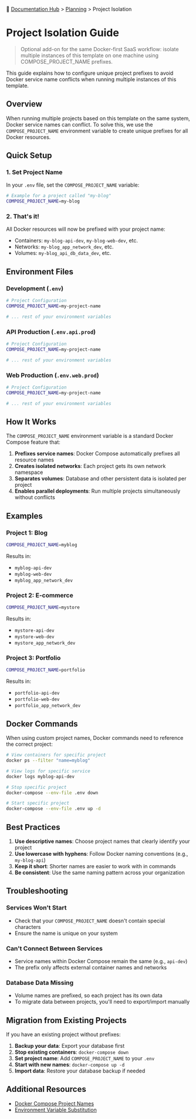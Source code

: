 📍 [Documentation Hub](../README.md) > [Planning](./README.md) > Project Isolation

# Project Isolation Guide

> Optional add-on for the same Docker-first SaaS workflow: isolate multiple instances of this template on one machine using COMPOSE_PROJECT_NAME prefixes.

This guide explains how to configure unique project prefixes to avoid Docker service name conflicts when running multiple instances of this template.

## Overview

When running multiple projects based on this template on the same system, Docker service names can conflict. To solve this, we use the `COMPOSE_PROJECT_NAME` environment variable to create unique prefixes for all Docker resources.

## Quick Setup

### 1. Set Project Name

In your `.env` file, set the `COMPOSE_PROJECT_NAME` variable:

```bash
# Example for a project called "my-blog"
COMPOSE_PROJECT_NAME=my-blog
```

### 2. That's it!

All Docker resources will now be prefixed with your project name:
- Containers: `my-blog-api-dev`, `my-blog-web-dev`, etc.
- Networks: `my-blog_app_network_dev`, etc.
- Volumes: `my-blog_api_db_data_dev`, etc.

## Environment Files

### Development (`.env`)
```bash
# Project Configuration
COMPOSE_PROJECT_NAME=my-project-name

# ... rest of your environment variables
```

### API Production (`.env.api.prod`)
```bash
# Project Configuration
COMPOSE_PROJECT_NAME=my-project-name

# ... rest of your environment variables
```

### Web Production (`.env.web.prod`)
```bash
# Project Configuration
COMPOSE_PROJECT_NAME=my-project-name

# ... rest of your environment variables
```

## How It Works

The `COMPOSE_PROJECT_NAME` environment variable is a standard Docker Compose feature that:

1. **Prefixes service names**: Docker Compose automatically prefixes all resource names
2. **Creates isolated networks**: Each project gets its own network namespace
3. **Separates volumes**: Database and other persistent data is isolated per project
4. **Enables parallel deployments**: Run multiple projects simultaneously without conflicts

## Examples

### Project 1: Blog
```bash
COMPOSE_PROJECT_NAME=myblog
```
Results in:
- `myblog-api-dev`
- `myblog-web-dev`
- `myblog_app_network_dev`

### Project 2: E-commerce
```bash
COMPOSE_PROJECT_NAME=mystore
```
Results in:
- `mystore-api-dev`
- `mystore-web-dev`
- `mystore_app_network_dev`

### Project 3: Portfolio
```bash
COMPOSE_PROJECT_NAME=portfolio
```
Results in:
- `portfolio-api-dev`
- `portfolio-web-dev`
- `portfolio_app_network_dev`

## Docker Commands

When using custom project names, Docker commands need to reference the correct project:

```bash
# View containers for specific project
docker ps --filter "name=myblog"

# View logs for specific service
docker logs myblog-api-dev

# Stop specific project
docker-compose --env-file .env down

# Start specific project
docker-compose --env-file .env up -d
```

## Best Practices

1. **Use descriptive names**: Choose project names that clearly identify your project
2. **Use lowercase with hyphens**: Follow Docker naming conventions (e.g., `my-blog-api`)
3. **Keep it short**: Shorter names are easier to work with in commands
4. **Be consistent**: Use the same naming pattern across your organization

## Troubleshooting

### Services Won't Start
- Check that your `COMPOSE_PROJECT_NAME` doesn't contain special characters
- Ensure the name is unique on your system

### Can't Connect Between Services
- Service names within Docker Compose remain the same (e.g., `api-dev`)
- The prefix only affects external container names and networks

### Database Data Missing
- Volume names are prefixed, so each project has its own data
- To migrate data between projects, you'll need to export/import manually

## Migration from Existing Projects

If you have an existing project without prefixes:

1. **Backup your data**: Export your database first
2. **Stop existing containers**: `docker-compose down`
3. **Set project name**: Add `COMPOSE_PROJECT_NAME` to your `.env`
4. **Start with new names**: `docker-compose up -d`
5. **Import data**: Restore your database backup if needed

## Additional Resources

- [Docker Compose Project Names](https://docs.docker.com/compose/reference/envvars/#compose_project_name)
- [Environment Variable Substitution](https://docs.docker.com/compose/environment-variables/)
